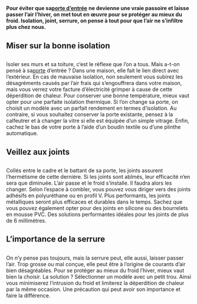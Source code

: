 ##
**Pour éviter que sa**[**porte d’entrée**](https://www.lapeyre.fr/portes-CCU0004/portes-entree-CCN0051) **ne devienne une vraie passoire et laisse passer l’air l’hiver, on met tout en œuvre pour se protéger au mieux du froid. Isolation, joint, serrure, on pense à tout pour que l’air ne s’infiltre plus chez nous.**
##  Miser sur la bonne isolation
##
Isoler ses murs et sa toiture, c’est le réflexe que l’on a tous. Mais a-t-on pensé à sa[porte](https://www.lapeyre.fr/portes-CCU0004) d’entrée ? Dans une maison, elle fait le lien direct avec l’extérieur. En cas de mauvaise isolation, non seulement vous subirez les désagréments causés par l’air frais qui s’engouffrera dans votre maison, mais vous verrez votre facture d’électricité grimper à cause de cette déperdition de chaleur. Pour conserver une bonne température, mieux vaut opter pour une parfaite isolation thermique. Si l’on change sa porte, on choisit un modèle avec un parfait rendement en termes d’isolation. Au contraire, si vous souhaitez conserver la porte existante, pensez à la calfeutrer et à changer la vitre si elle est équipée d’un simple vitrage. Enfin, cachez le bas de votre porte à l’aide d’un boudin textile ou d’une plinthe automatique.
##  Veillez aux joints
##
Collés entre le cadre et le battant de sa porte, les joints assurent l’hermétisme de cette dernière. Si les joints sont abîmés, leur efficacité n’en sera que diminuée. L’air passe et le froid s’installe. Il faudra alors les changer. Selon l’espace à combler, vous pouvez vous diriger vers des joints adhésifs en polyuréthane ou en profil V. Plus performants, les joints métalliques seront plus efficaces et durables dans le temps. Sachez que vous pouvez également opter pour des joints en silicone ou des bourrelets en mousse PVC. Des solutions performantes idéales pour les joints de plus de 6 millimètres.
##  L’importance de la serrure
##
On n’y pense pas toujours, mais la serrure peut, elle aussi, laisser passer l’air. Trop grosse ou mal conçue, elle peut être à l’origine de courants d’air bien désagréables. Pour se protéger au mieux du froid l’hiver, mieux vaut bien la choisir. La solution ? Sélectionner un modèle avec un petit trou. Ainsi vous minimiserez l’intrusion du froid et limiterez la déperdition de chaleur par la même occasion. Une précaution qui peut avoir son importance et faire la différence.